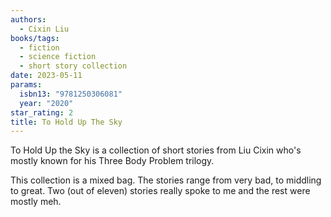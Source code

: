 ```yaml
---
authors:
  - Cixin Liu
books/tags:
  - fiction
  - science fiction
  - short story collection
date: 2023-05-11
params:
  isbn13: "9781250306081"
  year: "2020"
star_rating: 2
title: To Hold Up The Sky
---
```


To Hold Up the Sky is a collection of short stories from Liu Cixin who's mostly known for his Three Body Problem trilogy.

This collection is a mixed bag. The stories range from very bad, to middling to great. Two (out of eleven) stories really spoke to me and the rest were mostly meh.

<!--more-->
